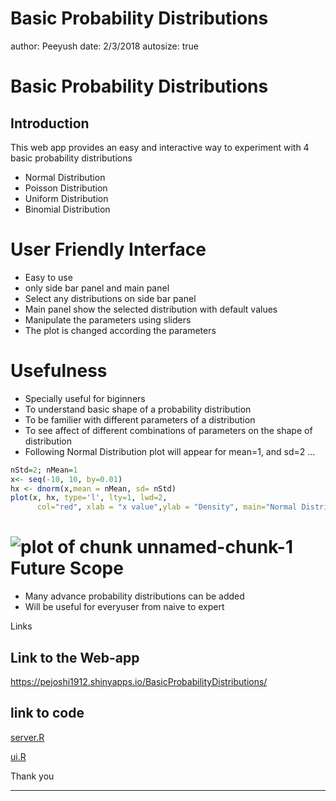 Basic Probability Distributions
========================================================
author: Peeyush 
date: 2/3/2018
autosize: true

Basic Probability Distributions
========================================================

Introduction 
------------

This web app provides an easy and interactive way to experiment 
with 4 basic probability distributions

- Normal Distribution
- Poisson Distribution
- Uniform Distribution
- Binomial Distribution

User Friendly Interface
========================================================


- Easy to use 
- only side bar panel and main panel 
- Select any distributions on side bar panel
- Main panel show the selected distribution with default values
- Manipulate the parameters using sliders 
- The plot is changed according the parameters

Usefulness
========================================================

- Specially useful for biginners
- To understand basic shape of a probability distribution
- To be familier with different parameters of a distribution
- To see affect of different combinations of parameters on the shape of distribution
- Following Normal Distribution plot will appear for mean=1, and sd=2 
...

```r
nStd=2; nMean=1
x<- seq(-10, 10, by=0.01)
hx <- dnorm(x,mean = nMean, sd= nStd)
plot(x, hx, type='l', lty=1, lwd=2,
      col="red", xlab = "x value",ylab = "Density", main="Normal Distribution" )
```

![plot of chunk unnamed-chunk-1](BasicProbabilityDistributions-figure/unnamed-chunk-1-1.png)
Future Scope
=========================================================


- Many advance probability distributions can be added 
- Will be useful for everyuser from naive to expert


Links 

Link to the Web-app
-------------------

 https://pejoshi1912.shinyapps.io/BasicProbabilityDistributions/


 
link to code 
------------

[server.R](https://github.com/pejoshi1912/DataProducts/blob/master/BasicProbabilityDistributions/server.R)

[ui.R](https://github.com/pejoshi1912/DataProducts/blob/master/BasicProbabilityDistributions/ui.R)

   Thank you

   -------
       
            
